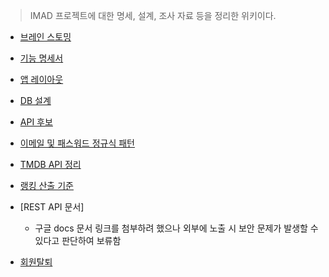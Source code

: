 > IMAD 프로젝트에 대한 명세, 설계, 조사 자료 등을 정리한 위키이다.

- [브레인 스토밍](./브레인-스토밍)

- [기능 명세서](./기능-명세서)

- [앱 레이아웃](./앱-레이아웃)

- [DB 설계](./DB-설계)

- [API 후보](./API-후보)

- [이메일 및 패스워드 정규식 패턴](./이메일-및-패스워드-정규식-패턴)

- [TMDB API 정리](./TMDB-API-정리)

- [랭킹 산출 기준](./랭킹-산출-기준)

- [REST API 문서]
  - 구글 docs 문서 링크를 첨부하려 했으나 외부에 노출 시 보안 문제가 발생할 수 있다고 판단하여 보류함

- [회원탈퇴](./회원탈퇴)
